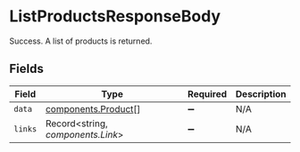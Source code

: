 # ListProductsResponseBody

Success. A list of products is returned.


## Fields

| Field                                                      | Type                                                       | Required                                                   | Description                                                |
| ---------------------------------------------------------- | ---------------------------------------------------------- | ---------------------------------------------------------- | ---------------------------------------------------------- |
| `data`                                                     | [components.Product](../../models/components/product.md)[] | :heavy_minus_sign:                                         | N/A                                                        |
| `links`                                                    | Record<string, *components.Link*>                          | :heavy_minus_sign:                                         | N/A                                                        |